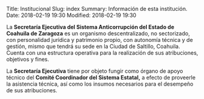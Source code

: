 Title: Institucional
Slug: index
Summary: Información de esta institución.
Date: 2018-02-19 19:30
Modified: 2018-02-19 19:30

La **Secretaría Ejecutiva del Sistema Anticorrupción del Estado de
Coahuila de Zaragoza** es un organismo
descentralizado, no sectorizado, con personalidad jurídica y patrimonio
propio, con autonomía técnica y de gestión, mismo que tendrá su sede en
la Ciudad de Saltillo, Coahuila. Cuenta con una estructura operativa
para la realización de sus atribuciones, objetivos y fines.

La **Secretaría Ejecutiva** tiene por objeto fungir como órgano de apoyo
técnico del **Comité Coordinador del Sistema Estatal,** a efecto de
proveerle la asistencia técnica, así como los insumos necesarios para el
desempeño de sus atribuciones.
